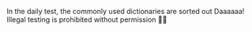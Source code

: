 In the daily test, the commonly used dictionaries are sorted out
Daaaaaa! Illegal testing is prohibited without permission 🫡😦
